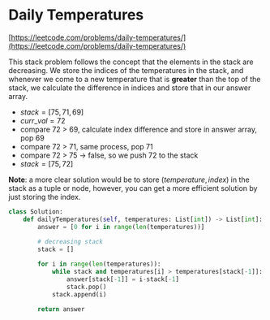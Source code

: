 # Daily Temperatures

[https://leetcode.com/problems/daily-temperatures/](https://leetcode.com/problems/daily-temperatures/)

This stack problem follows the concept that the elements in the stack are decreasing. We store the indices of the temperatures in the stack, and whenever we come to a new temperature that is **greater** than the top of the stack, we calculate the difference in indices and store that in our answer array.

- $stack = [75,71,69]$
- $curr\_val =72$
- compare 72 > 69, calculate index difference and store in answer array, pop 69
- compare 72 > 71, same process, pop 71
- compare 72 > 75 → false, so we push 72 to the stack
- $stack=[75,72]$

**Note**: a more clear solution would be to store $(temperature, index)$ in the stack as a tuple or node, however, you can get a more efficient solution by just storing the index. 

```python
class Solution:
    def dailyTemperatures(self, temperatures: List[int]) -> List[int]:
        answer = [0 for i in range(len(temperatures))]
        
        # decreasing stack
        stack = []

        for i in range(len(temperatures)):
            while stack and temperatures[i] > temperatures[stack[-1]]:
                answer[stack[-1]] = i-stack[-1]
                stack.pop()
            stack.append(i)
        
        return answer
```